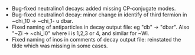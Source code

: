 * Bug-fixed neutralino1 decays: added missing CP-conjugate modes.
* Bug-fixed neutralino1 decay: minor change in identify of third fermion in ~chi_10 -> ~chi_1- u dbar.
* Fixed naming of antiparticles in decay output file: eg "db" -> "dbar". Also "~Zi -> ~chi_i0" where i is 1,2,3 or 4, and similar for ~Wi.
* Fixed naming of inos in comments of decay output file: reinstated the tilde which was missing in some cases.

